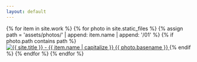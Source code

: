 ```yaml
---
layout: default
---
```


<article class="home">
  {% for item in site.work %}
    {% for photo in site.static_files %}
      {% assign path = 'assets/photos/' | append: item.name | append: '/01' %}
      {% if photo.path contains path %}
        <a href="/work/{{ item.name }}">
          <img src="{{ photo.path }}" alt="{{ site.title }} - {{ item.name | capitalize  }} {{ photo.basename }}">
        </a>
      {% endif %}
    {% endfor %}
  {% endfor %}
</article>
